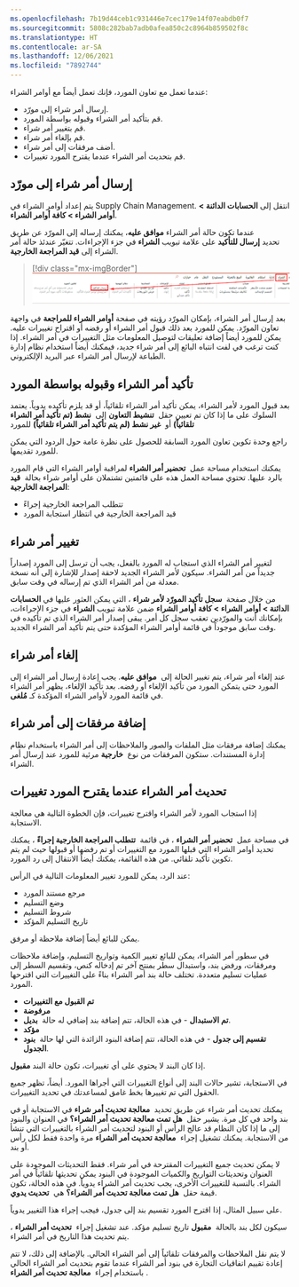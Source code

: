 ```yaml
---
ms.openlocfilehash: 7b19d44ceb1c931446e7cec179e14f07eabdb0f7
ms.sourcegitcommit: 5808c282bab7adb0afea850c2c8964b859502f8c
ms.translationtype: HT
ms.contentlocale: ar-SA
ms.lasthandoff: 12/06/2021
ms.locfileid: "7892744"
---
```

عندما تعمل مع تعاون المورد، فإنك تعمل أيضاً مع أوامر الشراء: 

-   إرسال أمر شراء إلى مورّد.
-   قم بتأكيد أمر الشراء وقبوله بواسطة المورد.
-   قم بتغيير أمر شراء.
-   قم بإلغاء أمر شراء.
-   أضف مرفقات إلى أمر شراء.
-   قم بتحديث أمر الشراء عندما يقترح المورد تغييرات.

## <a name="send-a-purchase-order-to-a-vendor"></a>إرسال أمر شراء إلى مورّد

يتم إعداد أوامر الشراء في Supply Chain Management. انتقل إلى **الحسابات الدائنة > أوامر الشراء > كافة أوامر الشراء**.

عندما تكون حالة أمر الشراء **موافق عليه**، يمكنك إرساله إلى المورّد عن طريق تحديد **إرسال للتأكيد** على علامة تبويب **الشراء** في جزء الإجراءات. تتغيّر عندئذ حالة أمر الشراء إلى **قيد المراجعة الخارجية**.

> [!div class="mx-imgBorder"]
> ![لقطة شاشة لعلامة تبويب "الشراء" في جزء الإجراءات والزر "إرسال للتأكيد".](../media/confirmation-ss.png)

بعد إرسال أمر الشراء، بإمكان المورّد رؤيته في صفحة **أوامر الشراء للمراجعة** في واجهة تعاون المورّد. يمكن للمورد بعد ذلك قبول أمر الشراء أو رفضه أو اقتراح تغييرات عليه. يمكن للمورد أيضاً إضافة تعليقات لتوصيل المعلومات مثل التغييرات في أمر الشراء. إذا كنت ترغب في لفت انتباه البائع إلى أمر شراء جديد، فيمكنك أيضاً استخدام نظام إدارة الطباعة لإرسال أمر الشراء عبر البريد الإلكتروني.

## <a name="confirm-and-accept-a-purchase-order-by-a-vendor"></a>تأكيد أمر الشراء وقبوله بواسطة المورد

بعد قبول المورد لأمر الشراء، يمكن تأكيد أمر الشراء تلقائياً، أو قد يلزم تأكيده يدوياً. يعتمد السلوك على ما إذا كان تم تعيين حقل  **تنشيط التعاون** إلى  **نشط (تم تأكيد أمر الشراء تلقائياً)** أو  **غير نشط (لم يتم تأكيد أمر الشراء تلقائياً)** للمورد

راجع وحدة تكوين تعاون المورد السابقة للحصول على نظرة عامة حول الردود التي يمكن للمورد تقديمها.

يمكنك استخدام مساحة عمل  **تحضير أمر الشراء** لمراقبة أوامر الشراء التي قام المورد بالرد عليها. تحتوي مساحة العمل هذه على قائمتين تشتملان على أوامر شراء بحالة  **قيد المراجعة الخارجية**:

-   تتطلب المراجعة الخارجية إجراءً
-   ‏‫قيد المراجعة الخارجية‬ في انتظار استجابة المورد

## <a name="change-a-purchase-order"></a>تغيير أمر شراء

لتغيير أمر الشراء الذي استجاب له المورد بالفعل، يجب أن ترسل إلى المورد إصداراً جديداً من أمر الشراء. سيكون لأمر الشراء الجديد لاحقة إصدار للإشارة إلى أنه نسخة معدلة من أمر الشراء الذي تم إرساله في وقت سابق.

من خلال صفحة  **سجل تأكيد المورّد لأمر شراء‬‏‫** ، التي يمكن العثور عليها في **الحسابات الدائنة ‬> أوامر الشراء > كافة أوامر الشراء** ضمن علامة تبويب **الشراء** في جزء الإجراءات، بإمكانك أنت والمورّدين تعقب سجل كل أمر. يبقى إصدار أمر الشراء الذي تم تأكيده في وقت سابق موجوداً في قائمة أوامر الشراء المؤكدة حتى يتم تأكيد أمر الشراء الجديد.

## <a name="cancel-a-purchase-order"></a>إلغاء أمر شراء

عند إلغاء أمر شراء، يتم تغيير الحالة إلى  **موافق عليه**.
يجب إعادة إرسال أمر الشراء إلى المورد حتى يتمكن المورد من تأكيد الإلغاء أو رفضه. بعد تأكيد الإلغاء، يظهر أمر الشراء في قائمة المورد لأوامر الشراء المؤكدة كـ **مُلغى**.

## <a name="add-attachments-to-a-purchase-order"></a>إضافة مرفقات إلى أمر شراء

يمكنك إضافة مرفقات مثل الملفات والصور والملاحظات إلى أمر الشراء باستخدام نظام إدارة المستندات. ستكون المرفقات من نوع  **خارجية** مرئية للمورد عند إرسال أمر الشراء.

## <a name="update-a-purchase-order-when-a-vendor-suggests-changes"></a>تحديث أمر الشراء عندما يقترح المورد تغييرات

إذا استجاب المورد لأمر الشراء واقترح تغييرات، فإن الخطوة التالية هي معالجة الاستجابة.

في مساحة عمل  **تحضير أمر الشراء** ، في قائمة  **‏‫تتطلب المراجعة الخارجية إجراءً‬** ، يمكنك تحديد أوامر الشراء التي قبلها المورد مع التغييرات أو تم رفضها أو قبولها حيث لم يتم تكوين تأكيد تلقائي. من هذه القائمة، يمكنك أيضاً الانتقال إلى رد المورد.

عند الرد، يمكن للمورد تغيير المعلومات التالية في الرأس:

-   مرجع مستند المورد
-   وضع التسليم
-   شروط التسليم
-   تاريخ التسليم المؤكد

يمكن للبائع أيضاً إضافة ملاحظة أو مرفق.

في سطور أمر الشراء، يمكن للبائع تغيير الكمية وتواريخ التسليم، وإضافة ملاحظات ومرفقات، ورفض بند، واستبدال سطر بمنتج آخر تم إدخاله كنص، وتقسيم السطر إلى عمليات تسليم متعددة. تختلف حالة بند أمر الشراء بناءً على التغييرات التي اقترحها المورد.

-   **تم القبول مع التغييرات**
-   **مرفوضة**
-   **تم الاستبدال** - في هذه الحالة، تتم إضافة بند إضافي له حالة  **بديل**.
-   **مؤكد**
-   **تقسيم إلى جدول** - في هذه الحالة، تتم إضافة البنود الزائدة التي لها حالة  **بنود الجدول**.


إذا كان البند لا يحتوي على أي تغييرات، تكون حالة البند **مقبول**.

في الاستجابة، تشير حالات البند إلى أنواع التغييرات التي أجراها المورد. أيضاً، تظهر جميع الحقول التي تم تغييرها بخط غامق لمساعدتك في تحديد التغييرات.

يمكنك تحديث أمر شراء عن طريق تحديد  **معالجة تحديث أمر شراء** في الاستجابة أو في بند واحد في كل مرة. يشير حقل  **هل تمت معالجة تحديث أمر الشراء؟** في العنوان والبنود إلى ما إذا كان النظام قد عالج الرأس أو البنود لتحديث أمر الشراء بالتغييرات التي تنشأ من الاستجابة. يمكنك تشغيل إجراء  **معالجة تحديث أمر الشراء** مرة واحدة فقط لكل رأس أو بند.

لا يمكن تحديث جميع التغييرات المقترحة في أمر شراء. فقط التحديثات الموجودة على العنوان وتحديثات التواريخ والكميات الموجودة في البنود يمكن تحديثها تلقائياً في أمر الشراء. بالنسبة للتغييرات الأخرى، يجب تحديث أمر الشراء يدوياً. في هذه الحالة، تكون قيمة حقل  **هل تمت معالجة تحديث أمر الشراء؟** هي  **تحديث يدوي**.

على سبيل المثال، إذا اقترح المورد تقسيم بند إلى جدول، فيجب إجراء هذا التغيير يدوياً.

سيكون لكل بند بالحالة  **مقبول** تاريخ تسليم مؤكد. عند تشغيل إجراء  **تحديث أمر الشراء** ، يتم تحديث هذا التاريخ في أمر الشراء.

لا يتم نقل الملاحظات والمرفقات تلقائياً إلى أمر الشراء الحالي. بالإضافة إلى ذلك، لا تتم إعادة تقييم اتفاقيات التجارة في بنود أمر الشراء عندما تقوم بتحديث أمر الشراء الحالي باستخدام إجراء  **معالجة تحديث أمر الشراء** .
